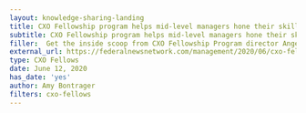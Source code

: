 ```yaml
---
layout: knowledge-sharing-landing
title: CXO Fellowship program helps mid-level managers hone their skills
subtitle: CXO Fellowship program helps mid-level managers hone their skills
filler:  Get the inside scoop from CXO Fellowship Program director Angela McPherson (a program alum herself!) about the invaluable experience CXOFellows from across government gain in the year-long program. 
external_url: https://federalnewsnetwork.com/management/2020/06/cxo-fellowship-program-helps-mid-level-managers-hone-their-skills/
type: CXO Fellows
date: June 12, 2020
has_date: 'yes'
author: Amy Bontrager
filters: cxo-fellows
---
```


